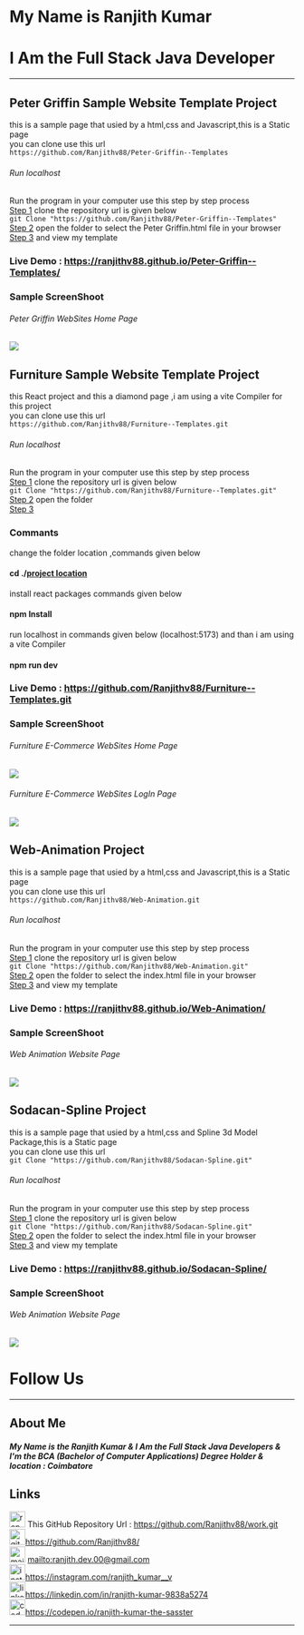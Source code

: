 # My Name is Ranjith Kumar
# I Am the Full Stack Java Developer 
---
## Peter Griffin Sample Website Template Project 
this is a sample page that usied by a html,css and Javascript,this is a Static page<br>
you can clone use this url<br>
`https://github.com/Ranjithv88/Peter-Griffin--Templates` <br> 
###### Run localhost
Run the program in your computer use this step by step process<br>
<u>Step 1</u>
clone the repository url is given below<br>
`git Clone "https://github.com/Ranjithv88/Peter-Griffin--Templates"` <br> 
<u>Step 2</u>
open the folder to select the Peter Griffin.html file in your browser<br>
<u>Step 3</u>
and view my template <br>
### Live Demo : <https://ranjithv88.github.io/Peter-Griffin--Templates/>
### Sample ScreenShoot 
###### Peter Griffin WebSites Home Page <br>
![](https://raw.githubusercontent.com/Ranjithv88/Peter-Griffin--Templates/refs/heads/master/ScreenShot/Peter%20Griffin%20Sample%20page%20.png)
---
## Furniture Sample Website Template Project
this React project and this a diamond page ,i am using a vite Compiler for this project <br>
you can clone use this url<br>
`https://github.com/Ranjithv88/Furniture--Templates.git` <br> 
###### Run localhost
Run the program in your computer use this step by step process<br>
<u>Step 1</u>
clone the repository url is given below<br>
`git Clone "https://github.com/Ranjithv88/Furniture--Templates.git"` <br> 
<u>Step 2</u>
open the folder <br>
<u>Step 3</u><br>
### Commants
change the folder location ,commands given below<br>
#### cd ./<u>project location</u>
install react packages commands given below<br>
#### npm Install 
run localhost in commands given below (localhost:5173) and than i am using a vite Compiler <br>
#### npm run dev
### Live Demo : <https://github.com/Ranjithv88/Furniture--Templates.git>
### Sample ScreenShoot 
###### Furniture E-Commerce WebSites Home Page <br>
![](https://raw.githubusercontent.com/Ranjithv88/work/refs/heads/master/Furniture--Templates/ScreenShot/Furniture%20Home%20sample%20.png)
###### Furniture E-Commerce WebSites LogIn Page <br>
![](https://raw.githubusercontent.com/Ranjithv88/work/refs/heads/master/Furniture--Templates/ScreenShot/Furniture%20LogIn%20page%20sample.png)
---
## Web-Animation Project 
this is a sample page that usied by a html,css and Javascript,this is a Static page<br>
you can clone use this url<br>
`https://github.com/Ranjithv88/Web-Animation.git` <br> 
###### Run localhost
Run the program in your computer use this step by step process<br>
<u>Step 1</u>
clone the repository url is given below<br>
`git Clone "https://github.com/Ranjithv88/Web-Animation.git"` <br> 
<u>Step 2</u>
open the folder to select the index.html file in your browser<br>
<u>Step 3</u>
and view my template <br>
### Live Demo : <https://ranjithv88.github.io/Web-Animation/>
### Sample ScreenShoot 
###### Web Animation Website Page <br>
![](https://github.com/Ranjithv88/work/blob/master/Web-Animation/screenshot/Web-Animaton%20ScreenShot.png)
---
## Sodacan-Spline Project 
this is a sample page that usied by a html,css and Spline 3d Model Package,this is a Static page<br>
you can clone use this url<br>
`git Clone "https://github.com/Ranjithv88/Sodacan-Spline.git"` <br> 
###### Run localhost
Run the program in your computer use this step by step process<br>
<u>Step 1</u>
clone the repository url is given below<br>
`git Clone "https://github.com/Ranjithv88/Sodacan-Spline.git"` <br> 
<u>Step 2</u>
open the folder to select the index.html file in your browser<br>
<u>Step 3</u>
and view my template <br>
### Live Demo : <https://ranjithv88.github.io/Sodacan-Spline/>
### Sample ScreenShoot 
###### Web Animation Website Page <br>
![](https://raw.githubusercontent.com/Ranjithv88/work/refs/heads/master/Sodacan-Spline/screenshot/SplineSodaCan-HomePage.png)
---
# Follow Us
---
## About Me 
##### My Name is the Ranjith Kumar & I Am the Full Stack Java Developers & I'm the BCA (Bachelor of Computer Applications) Degree Holder & location : Coimbatore 

## Links 
<img width="28" height="28" src="https://img.icons8.com/ios/50/repository.png" alt="repository"/> This GitHub Repository Url : <https://github.com/Ranjithv88/work.git> <br>
<img width="28" height="28" src="https://img.icons8.com/glyph-neue/64/github.png" alt="github"/><https://github.com/Ranjithv88/> <br>
<img width="28" height="28" src="https://img.icons8.com/cotton/28/mail.png" alt="mail"/> <mailto:ranjith.dev.00@gmail.com> <br>
<img width="28" height="28" src="https://img.icons8.com/fluency/50/instagram-new.png" alt="instagram-new"/><https://instagram.com/ranjith_kumar__v> <br>
<img width="28" height="28" src="https://img.icons8.com/color/50/linkedin.png" alt="linkedin"/><https://linkedin.com/in/ranjith-kumar-9838a5274> <br>
<img width="28" height="28" src="https://img.icons8.com/ios-filled/50/codepen.png" alt="codepen"/><https://codepen.io/ranjith-kumar-the-sasster> <br>

---

